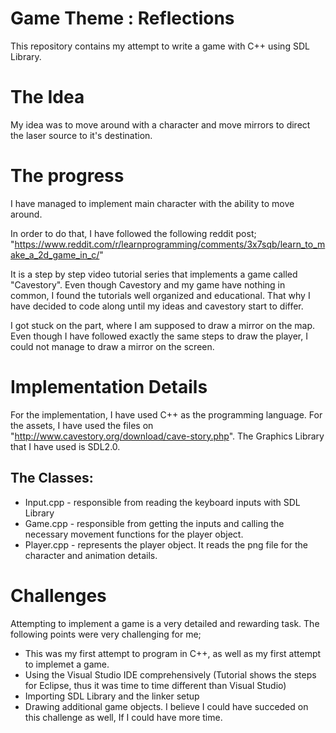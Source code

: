 # Game Theme : Reflections
This repository contains my attempt to write a game with C++ using SDL Library. 

# The Idea
My idea was to move around with a character and move mirrors to direct the laser source to it's destination. 

# The progress
I have managed to implement main character with the ability to move around.

In order to do that, I have followed the following reddit post; "https://www.reddit.com/r/learnprogramming/comments/3x7sqb/learn_to_make_a_2d_game_in_c/" 

It is a step by step video tutorial series that implements a game called "Cavestory". Even though Cavestory and my game have nothing in common, I found the tutorials well organized and educational. That why I have decided to code along until my ideas and cavestory start to differ.

I got stuck on the part, where I am supposed to draw a mirror on the map. Even though I have followed exactly the same steps to draw the player, I could not manage to draw a mirror on the screen. 

# Implementation Details 
For the implementation, I have used C++ as the programming language. For the assets, I have used the files on  "http://www.cavestory.org/download/cave-story.php". The Graphics Library that I have used is SDL2.0.

## The Classes:
* Input.cpp - responsible from reading the keyboard inputs with SDL Library
* Game.cpp - responsible from getting the inputs and calling the necessary movement functions for the player object.
* Player.cpp - represents the player object. It reads the png file for the character and animation details.

# Challenges
Attempting to implement a game is a very detailed and rewarding task. The following points were very challenging for me;
* This was my first attempt to program in C++, as well as my first attempt to implemet a game.
* Using the Visual Studio IDE comprehensively (Tutorial shows the steps for Eclipse, thus it was time to time different than Visual Studio)
* Importing SDL Library and the linker setup
* Drawing additional game objects. I believe I could have succeded on this challenge as well, If I could have more time. 
